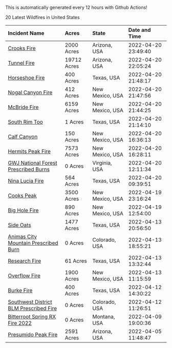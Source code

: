 This is automatically generated every 12 hours with Github Actions!

20 Latest Wildfires in United States

 | Incident Name | Acres | State | Date and Time |
|:---|:---|:---|:---|
| [Crooks Fire](https://inciweb.nwcg.gov/incident/8067/) | 2000 Acres | Arizona, USA | 2022-04-20 23:49:40 |
| [Tunnel Fire](https://inciweb.nwcg.gov/incident/8068/) | 19712 Acres | Arizona, USA | 2022-04-20 22:05:24 |
| [Horseshoe Fire](https://inciweb.nwcg.gov/incident/8071/) | 400 Acres | Texas, USA | 2022-04-20 21:48:17 |
| [Nogal Canyon Fire](https://inciweb.nwcg.gov/incident/8062/) | 412 Acres | New Mexico, USA | 2022-04-20 21:47:56 |
| [McBride Fire](https://inciweb.nwcg.gov/incident/8061/) | 6159 Acres | New Mexico, USA | 2022-04-20 21:44:25 |
| [South Rim Too](https://inciweb.nwcg.gov/incident/8070/) | 1 Acres | Texas, USA | 2022-04-20 21:14:10 |
| [Calf Canyon](https://inciweb.nwcg.gov/incident/8069/) | 150 Acres | New Mexico, USA | 2022-04-20 16:36:13 |
| [Hermits Peak Fire](https://inciweb.nwcg.gov/incident/8049/) | 7573 Acres | New Mexico, USA | 2022-04-20 16:28:11 |
| [GWJ National Forest Prescribed Burns](https://inciweb.nwcg.gov/incident/7945/) | 0 Acres | Virginia, USA | 2022-04-20 12:11:34 |
| [Nina Lucia Fire](https://inciweb.nwcg.gov/incident/8065/) | 564 Acres | Texas, USA | 2022-04-20 09:39:51 |
| [Cooks Peak](https://inciweb.nwcg.gov/incident/8066/) | 3500 Acres | New Mexico, USA | 2022-04-19 23:16:24 |
| [Big Hole Fire](https://inciweb.nwcg.gov/incident/8059/) | 890 Acres | New Mexico, USA | 2022-04-19 12:54:00 |
| [Side Oats](https://inciweb.nwcg.gov/incident/8063/) | 1477 Acres | Texas, USA | 2022-04-13 20:56:50 |
| [Animas City Mountain Prescribed Burn](https://inciweb.nwcg.gov/incident/7688/) | 0 Acres | Colorado, USA | 2022-04-13 18:55:21 |
| [Research Fire](https://inciweb.nwcg.gov/incident/8060/) | 61 Acres | Texas, USA | 2022-04-13 13:32:44 |
| [Overflow Fire](https://inciweb.nwcg.gov/incident/8053/) | 1900 Acres | New Mexico, USA | 2022-04-13 11:15:59 |
| [Burke Fire](https://inciweb.nwcg.gov/incident/8058/) | 400 Acres | Texas, USA | 2022-04-12 14:30:22 |
| [Southwest District BLM Prescribed Fire ](https://inciweb.nwcg.gov/incident/7852/) | 0 Acres | Colorado, USA | 2022-04-12 11:26:51 |
| [Bitterroot Spring RX Fire 2022](https://inciweb.nwcg.gov/incident/8024/) | 0 Acres | Montana, USA | 2022-04-09 19:00:36 |
| [Presumido Peak Fire](https://inciweb.nwcg.gov/incident/8036/) | 2591 Acres | Arizona, USA | 2022-04-05 11:48:47 |
